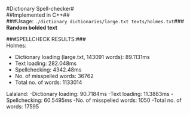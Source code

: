#Dictionary Spell-checker#  
##Implemented in C++##  
###Usage: `./dictionary dictionaries/large.txt texts/holmes.txt`###  
**Random bolded text**  
  
###SPELLCHECK RESULTS:###  
Holmes:
<ul>
    <li>Dictionary loading (large.txt, 143091 words): 89.1131ms</li>
    <li>Text loading: 282.048ms</li>
    <li>Spellchecking: 4342.48ms</li>
    <li>No. of misspelled words: 36762</li>
    <li>Total no. of words: 1133014</li>
</ul>
Lalaland:  
    -Dictionary loading: 90.7184ms
    -Text loading: 11.3883ms
    -Spellchecking: 60.5495ms
    -No. of misspelled words: 1050
    -Total no. of words: 17595
